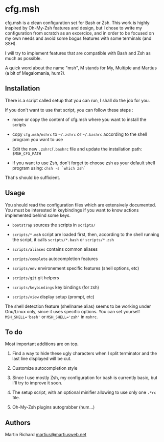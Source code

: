cfg.msh
=======

cfg.msh is a clean configuration set for Bash or Zsh.
This work is highly inspired by Oh-My-Zsh features and design, but I chose to
write my configuration from scratch as an excercice, and in order to be focused
on my own needs and avoid some bogus features with some terminals (and SSH).

I will try to implement features that are compatible with Bash and Zsh as
much as possible.

A quick word about the name "msh", M stands for My, Multiple and Martius (a bit
of Megalomania, hum?).

Installation
------------
There is a script called setup that you can run, I shall do the job for you.

If you don't want to use that script, you can follow these steps :
 
 * move or copy the content of cfg.msh where you want to install the scripts

 * copy `cfg.msh/mshrc` to `~/.zshrc` or `~/.bashrc` according to the shell
 program you want to use 

 * Edit the new `.zshrc`/`.bashrc` file and update the installation path:
 ``$MSH_CFG_PATH``

 * If you want to use Zsh, don't forget to choose zsh as your default shell
 program using: `` chsh -s `which zsh` ``

That's should be sufficient.

Usage
-----

You should read the configuration files which are extensively documented. You
must be interested in keybindings if you want to know actions implemented behind
some keys.

 * `bootstrap` sources the scripts in `scripts/`

 * `scripts/*.msh` script are loaded first, then, according to the shell running the
 script, it calls `scripts/*.bash` or `scripts/*.zsh`

 * `scripts/aliases` contains common aliases
 * `scripts/complete` autocompletion features
 * `scripts/env` environement specific features (shell options, etc)
 * `scripts/git` git helpers
 * `scripts/keybindings` key bindings (for zsh)
 * `scripts/view` display setup (prompt, etc)

The shell detection feature (shellname alias) seems to be working under
Gnu/Linux only, since it uses specific options. You can set yourself
`MSH_SHELL='bash'` or `MSH_SHELL='zsh'` in `mshrc`.

To do
-----

Most important additions are on top.

 1. Find a way to hide these ugly characters when I split terminator and the
    last line displayed will be cut.

 2. Customize autocompletion style

 3. Since I use mostly Zsh, my configuration for bash is currently basic, but
    I'll try to improve it soon.

 4. The setup script, with an optional minifier allowing to use only one `.*rc`
    file.

 5. Oh-My-Zsh plugins autograbber (hum...)

Authors
-------
Martin Richard <martius@martiusweb.net>
